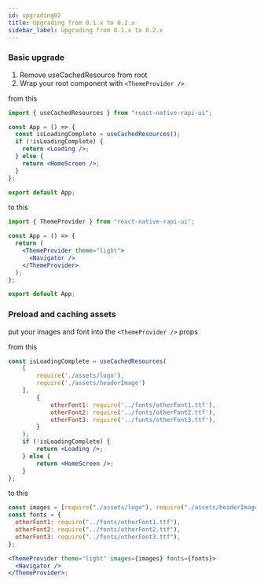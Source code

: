 ```yaml
---
id: upgrading02
title: Upgrading from 0.1.x to 0.2.x
sidebar_label: Upgrading from 0.1.x to 0.2.x
---
```


### Basic upgrade

1. Remove useCachedResource from root
2. Wrap your root component with `<ThemeProvider />`

from this

```jsx
import { useCachedResources } from "react-native-rapi-ui";

const App = () => {
  const isLoadingComplete = useCachedResources();
  if (!isLoadingComplete) {
    return <Loading />;
  } else {
    return <HomeScreen />;
  }
};

export default App;
```

to this

```jsx
import { ThemeProvider } from "react-native-rapi-ui";

const App = () => {
  return (
    <ThemeProvider theme="light">
      <Navigator />
    </ThemeProvider>
  );
};

export default App;
```

### Preload and caching assets

put your images and font into the `<ThemeProvider />` props

from this

```jsx
const isLoadingComplete = useCachedResources(
    [
        require('./assets/logo'),
        require('./assets/headerImage')
    ],
		{
			otherFont1: require('../fonts/otherFont1.ttf'),
			otherFont2: require('../fonts/otherFont2.ttf'),
			otherFont3: require('../fonts/otherFont3.ttf'),
		}
	);
	if (!isLoadingComplete) {
		return <Loading />;
	} else {
		return <HomeScreen />;
	}
};

```

to this

```jsx
const images = [require("./assets/logo"), require("./assets/headerImage")];
const fonts = {
  otherFont1: require("../fonts/otherFont1.ttf"),
  otherFont2: require("../fonts/otherFont2.ttf"),
  otherFont3: require("../fonts/otherFont3.ttf"),
};

<ThemeProvider theme="light" images={images} fonts={fonts}>
  <Navigator />
</ThemeProvider>;
```
